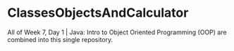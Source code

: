 # ClassesObjectsAndCalculator

All of Week 7, Day 1 | Java: Intro to Object Oriented Programming (OOP) are combined into this single repository.
